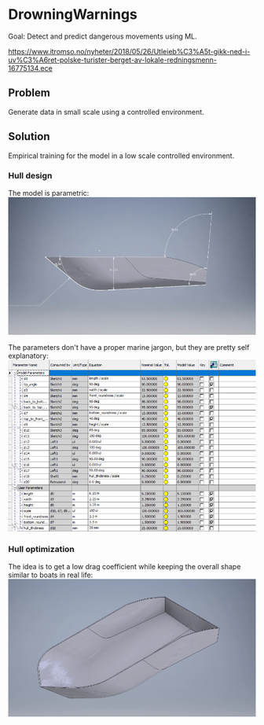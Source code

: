 # DrowningWarnings
Goal: Detect and predict dangerous movements using ML.

https://www.itromso.no/nyheter/2018/05/26/Utleieb%C3%A5t-gikk-ned-i-uv%C3%A6ret-polske-turister-berget-av-lokale-redningsmenn-16775134.ece

## Problem
Generate data in small scale using a controlled environment.

## Solution
Empirical training for the model in a low scale controlled environment. 

### Hull design
The model is parametric:
![](images/parametric_hull.gif)

The parameters don't have a proper marine jargon, but they are pretty self explanatory:
![](images/parameters.png)


### Hull optimization
The idea is to get a low drag coefficient while keeping the overall shape similar to boats in real life:
![](images/parametric_morph.gif)

### 
